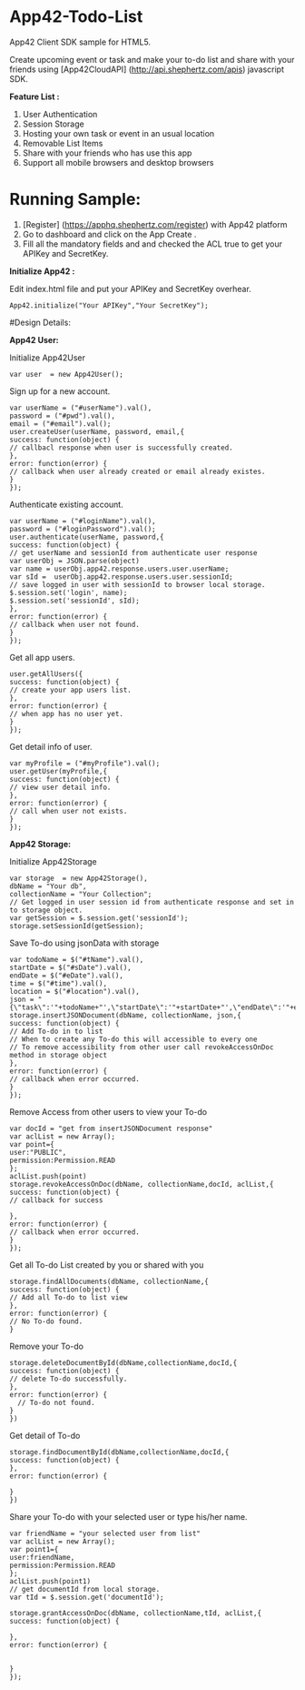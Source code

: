 App42-Todo-List
================

App42 Client SDK sample for HTML5.

Create upcoming event or task and make your to-do list and share with your friends using [App42CloudAPI] (http://api.shephertz.com/apis) javascript SDK.

__Feature List :__

1. User Authentication 
2. Session Storage
3. Hosting your own task or event in an usual location
4. Removable List Items
5. Share with your friends who has use this app
6. Support all mobile browsers and desktop browsers

# Running Sample:

1. [Register] (https://apphq.shephertz.com/register) with App42 platform
2. Go to dashboard and click on the App Create .
3. Fill all the mandatory fields and and checked the ACL true to get your APIKey and SecretKey.

__Initialize App42 :__

Edit index.html file and put your APIKey and SecretKey overhear.

```
App42.initialize("Your APIKey","Your SecretKey");

```

#Design Details:

__App42 User:__

Initialize App42User 
```
var user  = new App42User();
```

Sign up for a new account.
 
```
var userName = ("#userName").val(),
password = ("#pwd").val(),
email = ("#email").val();
user.createUser(userName, password, email,{
success: function(object) {
// callbacl response when user is successfully created.
},
error: function(error) {
// callback when user already created or email already existes.
}
});
```
Authenticate existing account.

```
var userName = ("#loginName").val(),
password = ("#loginPassword").val();
user.authenticate(userName, password,{
success: function(object) {
// get userName and sessionId from authenticate user response
var userObj = JSON.parse(object)
var name = userObj.app42.response.users.user.userName;
var sId =  userObj.app42.response.users.user.sessionId;
// save logged in user with sessionId to browser local storage.
$.session.set('login', name);
$.session.set('sessionId', sId);
},
error: function(error) {
// callback when user not found.
}
});
```
Get all app users.

```
user.getAllUsers({
success: function(object) {
// create your app users list.
},
error: function(error) {
// when app has no user yet.
}
});
```
Get detail info of user.
```
var myProfile = ("#myProfile").val();
user.getUser(myProfile,{
success: function(object) {
// view user detail info.
},
error: function(error) {
// call when user not exists.
}
});
```
__App42 Storage:__

Initialize App42Storage  
```
var storage  = new App42Storage(),
dbName = "Your db",
collectionName = "Your Collection";
// Get logged in user session id from authenticate response and set in to storage object.
var getSession = $.session.get('sessionId');
storage.setSessionId(getSession);
```

Save To-do using jsonData with storage 

```
var todoName = $("#tName").val(),
startDate = $("#sDate").val(),
endDate = $("#eDate").val(),
time = $("#time").val(),
location = $("#location").val(),
json = "{\"task\":'"+todoName+"',\"startDate\":'"+startDate+"',\"endDate\":'"+endDate+"',\"time\":'"+time+"',\"location\":'"+location+"'}";
storage.insertJSONDocument(dbName, collectionName, json,{
success: function(object) {
// Add To-do in to list 
// When to create any To-do this will accessible to every one
// To remove accessibility from other user call revokeAccessOnDoc method in storage object
},
error: function(error) {
// callback when error occurred.
}
}); 
```

Remove Access from other users to view your To-do

```
var docId = "get from insertJSONDocument response"
var aclList = new Array();
var point={
user:"PUBLIC",
permission:Permission.READ
};
aclList.push(point)
storage.revokeAccessOnDoc(dbName, collectionName,docId, aclList,{
success: function(object) {
// callback for success 

},
error: function(error) {
// callback when error occurred.
}
});  
```

Get all To-do List created by you or shared with you

```
storage.findAllDocuments(dbName, collectionName,{
success: function(object) {
// Add all To-do to list view
},
error: function(error) {
// No To-do found.
}
```

Remove your To-do

```
storage.deleteDocumentById(dbName,collectionName,docId,{
success: function(object) {
// delete To-do successfully.
},
error: function(error) {
  // To-do not found.
}
})
```
Get detail of To-do

```
storage.findDocumentById(dbName,collectionName,docId,{
success: function(object) {
},
error: function(error) {
 
}
})
```

Share your To-do with your selected user or type his/her name. 

```
var friendName = "your selected user from list"
var aclList = new Array();
var point1={
user:friendName,
permission:Permission.READ
};
aclList.push(point1)
// get documentId from local storage.
var tId = $.session.get('documentId');

storage.grantAccessOnDoc(dbName, collectionName,tId, aclList,{
success: function(object) {

},
error: function(error) {


}
});
```
